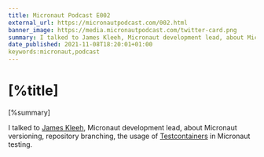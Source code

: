 ```yaml
---
title: Micronaut Podcast E002
external_url: https://micronautpodcast.com/002.html
banner_image: https://media.micronautpodcast.com/twitter-card.png
summary: I talked to James Kleeh, Micronaut development lead, about Micronaut versioning, repository branching, the usage of Testcontainers in Micronaut testing.
date_published: 2021-11-08T18:20:01+01:00
keywords:micronaut,podcast
---
```


# [%title]

[%summary]

I talked to [James Kleeh](https://twitter.com/schlogen), Micronaut development lead, about Micronaut versioning, repository branching, the usage of [Testcontainers](https://twitter.com/testcontainers) in Micronaut testing.

